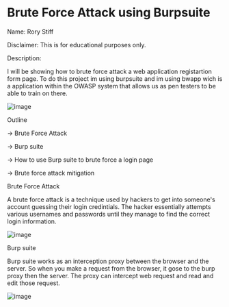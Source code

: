 # Brute Force Attack using Burpsuite


Name: Rory Stiff

Disclaimer: This is for educational purposes only.


Description: 


I will be showing how to brute force attack a web application registartion form page. 
To do this project im using burpsuite and im using bwapp wich is a application within the OWASP
system that allows us as pen testers to be able to train on there.




![image](https://github.com/user-attachments/assets/0df5ff07-3467-408c-8bb2-84ab06bf4e18)






Outline



-> Brute Force Attack


-> Burp suite


-> How to use Burp suite to brute force a login page



-> Brute force attack mitigation









Brute Force Attack




A brute force attack is a technique used by hackers to get into someone's account guessing
their login credintials. The hacker essentially attempts various usernames and passwords until
they manage to find the correct login information.




![image](https://github.com/user-attachments/assets/02407853-2ec6-4856-811b-b5e92d408eb7)







Burp suite




Burp suite works as an interception proxy between the browser and the server. So when you
make a request from the browser, it gose to the burp proxy then the server. The proxy can 
intercept web request and read and edit those request.





![image](https://github.com/user-attachments/assets/93e58b27-141f-4839-a927-74fc8d0563f0)


















